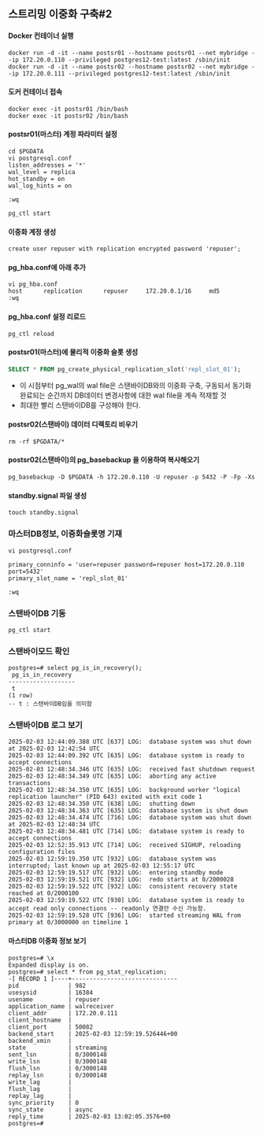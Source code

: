 ## 스트리밍 이중화 구축#2

#### Docker 컨테이너 실행
```
docker run -d -it --name postsr01 --hostname postsr01 --net mybridge --ip 172.20.0.110 --privileged postgres12-test:latest /sbin/init
docker run -d -it --name postsr02 --hostname postsr02 --net mybridge --ip 172.20.0.111 --privileged postgres12-test:latest /sbin/init
```

#### 도커 컨테이너 접속
```
docker exec -it postsr01 /bin/bash
docker exec -it postsr02 /bin/bash
```

#### postsr01(마스터) 계정 파라미터 설정
```
cd $PGDATA
vi postgresql.conf
listen_addresses = '*'
wal_level = replica
hot_standby = on
wal_log_hints = on

:wq

pg_ctl start
```
#### 이중화 계정 생성
```
create user repuser with replication encrypted password 'repuser';
```
#### pg_hba.conf에 아래 추가
```
vi pg_hba.conf
host      replication      repuser     172.20.0.1/16     md5
:wq
```
#### pg_hba.conf 설정 리로드
```
pg_ctl reload
```

#### postsr01(마스터)에 물리적 이중화 슬롯 생성
```sql
SELECT * FROM pg_create_physical_replication_slot('repl_slot_01');
```
- 이 시점부터 pg_wal의 wal file은 스탠바이DB와의 이중화 구축, 구동되서 동기화 완료되는 순간까지 DB데이터 변경사항에 대한 wal file을 계속 적재할 것
- 최대한 빨리 스탠바이DB를 구성해야 한다.

#### postsr02(스탠바이) 데이터 디렉토리 비우기
```
rm -rf $PGDATA/*
```

#### postsr02(스탠바이)의 pg_basebackup 을 이용하여 복사해오기 
```
pg_basebackup -D $PGDATA -h 172.20.0.110 -U repuser -p 5432 -P -Fp -Xs
```

#### standby.signal 파일 생성
```
touch standby.signal
```

### 마스터DB정보, 이중화슬롯명 기재
```
vi postgresql.conf

primary_conninfo = 'user=repuser password=repuser host=172.20.0.110 port=5432'            
primary_slot_name = 'repl_slot_01'           

:wq
```

### 스탠바이DB 기동
```
pg_ctl start
```

### 스탠바이모드 확인
```
postgres=# select pg_is_in_recovery();
 pg_is_in_recovery
-------------------
 t
(1 row)
-- t : 스탠바이DB임을 의미함
```

### 스탠바이DB 로그 보기
```
2025-02-03 12:44:09.388 UTC [637] LOG:  database system was shut down at 2025-02-03 12:42:54 UTC
2025-02-03 12:44:09.392 UTC [635] LOG:  database system is ready to accept connections
2025-02-03 12:48:34.346 UTC [635] LOG:  received fast shutdown request
2025-02-03 12:48:34.349 UTC [635] LOG:  aborting any active transactions
2025-02-03 12:48:34.350 UTC [635] LOG:  background worker "logical replication launcher" (PID 643) exited with exit code 1
2025-02-03 12:48:34.350 UTC [638] LOG:  shutting down
2025-02-03 12:48:34.363 UTC [635] LOG:  database system is shut down
2025-02-03 12:48:34.474 UTC [716] LOG:  database system was shut down at 2025-02-03 12:48:34 UTC
2025-02-03 12:48:34.481 UTC [714] LOG:  database system is ready to accept connections
2025-02-03 12:52:35.913 UTC [714] LOG:  received SIGHUP, reloading configuration files
2025-02-03 12:59:19.350 UTC [932] LOG:  database system was interrupted; last known up at 2025-02-03 12:55:17 UTC
2025-02-03 12:59:19.517 UTC [932] LOG:  entering standby mode
2025-02-03 12:59:19.521 UTC [932] LOG:  redo starts at 0/2000028
2025-02-03 12:59:19.522 UTC [932] LOG:  consistent recovery state reached at 0/2000100
2025-02-03 12:59:19.522 UTC [930] LOG:  database system is ready to accept read only connections -- readonly 연결만 수신 가능함.
2025-02-03 12:59:19.528 UTC [936] LOG:  started streaming WAL from primary at 0/3000000 on timeline 1
```

#### 마스터DB 이중화 정보 보기
```
postgres=# \x
Expanded display is on.
postgres=# select * from pg_stat_replication;
-[ RECORD 1 ]----+------------------------------
pid              | 982
usesysid         | 16384
usename          | repuser
application_name | walreceiver
client_addr      | 172.20.0.111
client_hostname  |
client_port      | 50082
backend_start    | 2025-02-03 12:59:19.526446+00
backend_xmin     |
state            | streaming
sent_lsn         | 0/3000148
write_lsn        | 0/3000148
flush_lsn        | 0/3000148
replay_lsn       | 0/3000148
write_lag        |
flush_lag        |
replay_lag       |
sync_priority    | 0
sync_state       | async
reply_time       | 2025-02-03 13:02:05.3576+00
postgres=#
```

